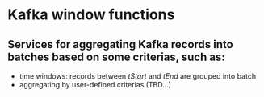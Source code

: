 # Kafka window functions

## Services for aggregating Kafka records into batches based on some criterias, such as:
* time windows: records between _tStart_ and _tEnd_ are grouped into batch
* aggregating by user-defined criterias (TBD...)